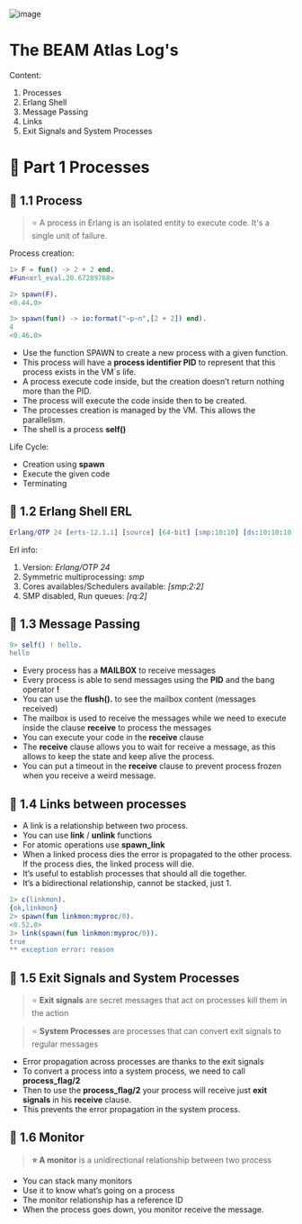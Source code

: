 ![image](https://user-images.githubusercontent.com/17634377/169910811-c5ae0eaa-7739-41a7-913f-563f0f2c9a56.png)

# The BEAM Atlas Log's

Content:

1. Processes
2. Erlang Shell
3. Message Passing
4. Links
5. Exit Signals and System Processes

# 🔵 Part 1 Processes

## 🔵 1.1 Process

> ⭐️ A process in Erlang is an isolated entity to execute code. It's a single unit of failure.

Process creation:

```erlang
1> F = fun() -> 2 + 2 end.
#Fun<erl_eval.20.67289768>

2> spawn(F).
<0.44.0>

3> spawn(fun() -> io:format("~p~n",[2 + 2]) end).
4
<0.46.0>
```

- Use the function SPAWN to create a new process with a given function.
- This process will have a **process identifier PID** to represent that this process exists in the VM´s life.
- A process execute code inside, but the creation doesn’t return nothing more than the PID.
- The process will execute the code inside then to be created.
- The processes creation is managed by the VM. This allows the parallelism.
- The shell is a process  **self()**

Life Cycle:

- Creation using **spawn**
- Execute the given code
- Terminating

## 🔵 1.2 Erlang Shell ERL

```erlang
Erlang/OTP 24 [erts-12.1.1] [source] [64-bit] [smp:10:10] [ds:10:10:10] [async-threads:1]
```

Erl info:

1. Version: *Erlang/OTP 24* 
2. Symmetric multiprocessing: *smp*
3. Cores availables/Schedulers available: *[smp:2:2]*
4. SMP disabled, Run queues: *[rq:2]*

## 🔵 1.3 Message Passing 

```erlang
9> self() ! hello.
hello
```

- Every process has a **MAILBOX** to receive messages
- Every process is able to send messages using the **PID** and the bang operator **!**
- You can use the **flush().** to see the mailbox content (messages received)
- The mailbox is used to receive the messages while we need to execute inside the clause **receive** to process the messages
- You can execute your code in the  **receive** clause
- The  **receive** clause allows you to wait for receive a message, as this allows to keep the state and keep alive the process.
- You can put a timeout in the  **receive** clause to prevent process frozen when you receive a weird message.

## 🔵 1.4 Links between processes

- A link is a relationship between two process.
- You can use **link** / **unlink** functions
- For atomic operations use **spawn_link**
- When a linked process dies the error is propagated to the other process. If the process dies, the linked process will die.
- It’s useful to establish processes that should all die together.
- It’s a bidirectional relationship, cannot be stacked, just 1.

```erlang
1> c(linkmon).
{ok,linkmon}
2> spawn(fun linkmon:myproc/0).
<0.52.0>
3> link(spawn(fun linkmon:myproc/0)).
true
** exception error: reason
```

## 🔵 1.5 Exit Signals and System Processes

> ⭐️ **Exit signals** are secret messages that act on processes kill them in the action
  
> ⭐️ **System Processes** are processes that can convert exit signals to regular messages

- Error propagation across processes are thanks to the exit signals
- To convert a process into a system process, we need to call **process_flag/2**
- Then to use the **process_flag/2** your process will receive just **exit signals** in his **receive** clause.
- This prevents the error propagation in the system process.

## 🔵 1.6 Monitor

> **⭐️ A monitor** is a unidirectional relationship between two process

- You can stack many monitors
- Use it to know what’s going on a process
- The monitor relationship has a reference ID
- When the process goes down, you monitor receive the message.
